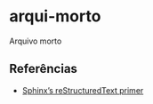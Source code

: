 # arqui-morto
Arquivo morto


## Referências
* [Sphinx’s reStructuredText primer](https://build-me-the-docs-please.readthedocs.io/en/latest/Using_Sphinx/OnReStructuredText.html#rst-specialtables-ref)

